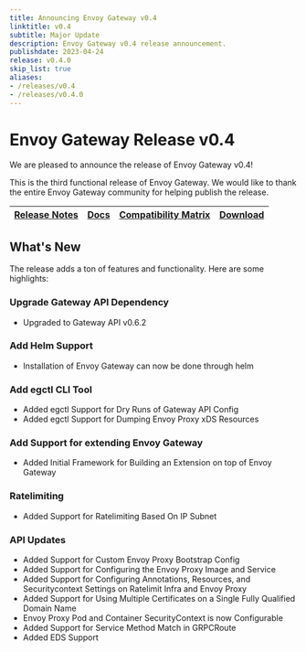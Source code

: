 ```yaml
---
title: Announcing Envoy Gateway v0.4
linktitle: v0.4
subtitle: Major Update
description: Envoy Gateway v0.4 release announcement.
publishdate: 2023-04-24
release: v0.4.0
skip_list: true
aliases:
- /releases/v0.4
- /releases/v0.4.0
---
```

# Envoy Gateway Release v0.4

We are pleased to announce the release of Envoy Gateway v0.4!

This is the third functional release of Envoy Gateway. We would like to thank the entire Envoy Gateway community for
helping publish the release.

| [Release Notes][] | [Docs][docs] | [Compatibility Matrix][matrix] | [Download][] |
|-------------------|--------------|--------------------------------|--------------|

## What's New

The release adds a ton of features and functionality. Here are some highlights:

### Upgrade Gateway API Dependency

+ Upgraded to Gateway API v0.6.2

### Add Helm Support

+ Installation of Envoy Gateway can now be done through helm

### Add egctl CLI Tool

+ Added egctl Support for Dry Runs of Gateway API Config
+ Added egctl Support for Dumping Envoy Proxy xDS Resources

### Add Support for extending Envoy Gateway

+ Added Initial Framework for Building an Extension on top of Envoy Gateway

### Ratelimiting

+ Added Support for Ratelimiting Based On IP Subnet

### API Updates

+ Added Support for Custom Envoy Proxy Bootstrap Config
+ Added Support for Configuring the Envoy Proxy Image and Service
+ Added Support for Configuring Annotations, Resources, and Securitycontext Settings on Ratelimit Infra and Envoy Proxy
+ Added Support for Using Multiple Certificates on a Single Fully Qualified Domain Name
+ Envoy Proxy Pod and Container SecurityContext is now Configurable
+ Added Support for Service Method Match in GRPCRoute
+ Added EDS Support

[Release Notes]: https://github.com/envoyproxy/gateway/blob/main/release-notes/v0.4.0.yaml
[matrix]: https://gateway.envoyproxy.io/v0.4.0/intro/compatibility.html
[docs]: https://gateway.envoyproxy.io/v0.4.0/index.html
[Download]: https://github.com/envoyproxy/gateway/releases/tag/v0.4.0
